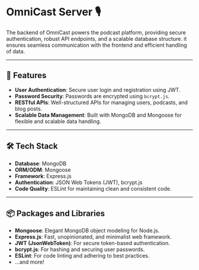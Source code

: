# OmniCast Server 🎙️

The backend of OmniCast powers the podcast platform, providing secure authentication, robust API endpoints, and a scalable database structure. it ensures seamless communication with the frontend and efficient handling of data.

---

## 🚀 Features

- **User Authentication**: Secure user login and registration using JWT.
- **Password Security**: Passwords are encrypted using `bcrypt.js`.
- **RESTful APIs**: Well-structured APIs for managing users, podcasts, and blog posts.
- **Scalable Data Management**: Built with MongoDB and Mongoose for flexible and scalable data handling.

---

## 🛠️ Tech Stack

- **Database**: MongoDB
- **ORM/ODM**: Mongoose
- **Framework**: Express.js
- **Authentication**: JSON Web Tokens (JWT), bcrypt.js
- **Code Quality**: ESLint for maintaining clean and consistent code.

---

## 📦 Packages and Libraries

- **Mongoose**: Elegant MongoDB object modeling for Node.js.
- **Express.js**: Fast, unopinionated, and minimalist web framework.
- **JWT (JsonWebToken)**: For secure token-based authentication.
- **bcrypt.js**: For hashing and securing user passwords.
- **ESLint**: For code linting and adhering to best practices.
- ...and more!

